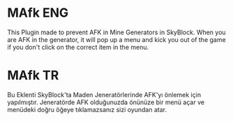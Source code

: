 # MAfk ENG
This Plugin made to prevent AFK in Mine Generators in SkyBlock.
When you are AFK in the generator, it will pop up a menu and kick you out of the game if you don't click on the correct item in the menu.

# MAfk TR
Bu Eklenti SkyBlock'ta Maden Jeneratörlerinde AFK'yı önlemek için yapılmıştır.
Jeneratörde AFK olduğunuzda önünüze bir menü açar ve menüdeki doğru öğeye tıklamazsanız sizi oyundan atar.
